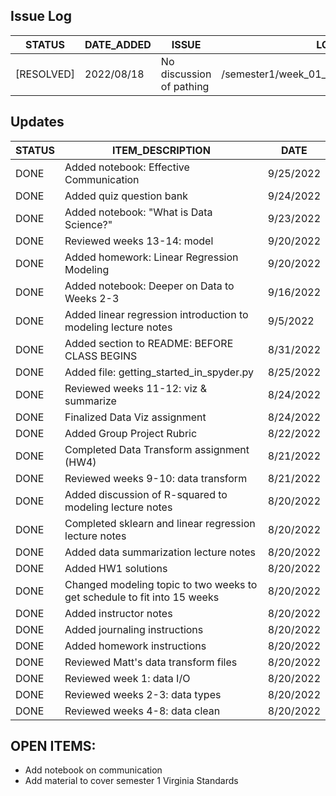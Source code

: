 ## Issue Log


|STATUS| DATE_ADDED | ISSUE | LOCATION | FIX |
| ----------- | ----------- | ----------- | ----------- | ----------- |
[RESOLVED] | 2022/08/18 | No discussion of pathing | /semester1/week_01_data_load/input_output.ipynb | demo added to notebook |


## Updates

|STATUS | ITEM_DESCRIPTION| DATE |
| -----------| ----------- | ----------- | 
| DONE | Added notebook: Effective Communication | 9/25/2022 | 
| DONE | Added quiz question bank | 9/24/2022 | 
| DONE | Added notebook: "What is Data Science?" | 9/23/2022 | 
| DONE | Reviewed weeks 13-14: model | 9/20/2022 | 
| DONE | Added homework: Linear Regression Modeling| 9/20/2022 | 
| DONE | Added notebook: Deeper on Data to Weeks 2-3 | 9/16/2022 | 
| DONE | Added linear regression introduction to modeling lecture notes | 9/5/2022 | 
| DONE | Added section to README: BEFORE CLASS BEGINS | 8/31/2022 | 
| DONE | Added file: getting_started_in_spyder.py | 8/25/2022 | 
| DONE | Reviewed weeks 11-12: viz & summarize | 8/24/2022 |
| DONE | Finalized Data Viz assignment | 8/24/2022 | 
| DONE | Added Group Project Rubric | 8/22/2022 | 
| DONE | Completed Data Transform assignment (HW4) | 8/21/2022 | 
| DONE | Reviewed weeks 9-10: data transform | 8/21/2022 |
| DONE | Added discussion of R-squared to modeling lecture notes | 8/20/2022 | 
| DONE | Completed sklearn and linear regression lecture notes | 8/20/2022 | 
| DONE | Added data summarization lecture notes | 8/20/2022 | 
| DONE | Added HW1 solutions | 8/20/2022 | 
| DONE | Changed modeling topic to two weeks to get schedule to fit into 15 weeks | 8/20/2022 | 
| DONE | Added instructor notes | 8/20/2022 | 
| DONE | Added journaling instructions | 8/20/2022 | 
| DONE | Added homework instructions | 8/20/2022 | 
| DONE | Reviewed Matt's data transform files | 8/20/2022 | 
| DONE | Reviewed week 1: data I/O  | 8/20/2022 | 
| DONE | Reviewed weeks 2-3: data types | 8/20/2022 | 
| DONE | Reviewed weeks 4-8: data clean | 8/20/2022 | 


## OPEN ITEMS:  
- Add notebook on communication
- Add material to cover semester 1 Virginia Standards
